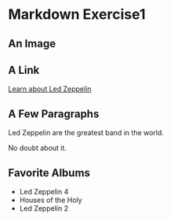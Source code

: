 # Markdown Exercise1

## An Image


## A Link

[Learn about Led Zeppelin](https://en.wikipedia.org/wiki/Led_Zeppelin)

## A Few Paragraphs

Led Zeppelin are the greatest band in the world.

No doubt about it. 

## Favorite Albums

- Led Zeppelin 4
- Houses of the Holy
- Led Zeppelin 2